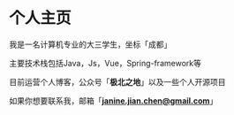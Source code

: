 # 个人主页

我是一名计算机专业的大三学生，坐标「成都」

主要技术栈包括Java，Js，Vue，Spring-framework等

目前运营个人博客，公众号「**极北之地**」以及一些个人开源项目

如果你想要联系我，邮箱「**janine.jian.chen@gmail.com**」
